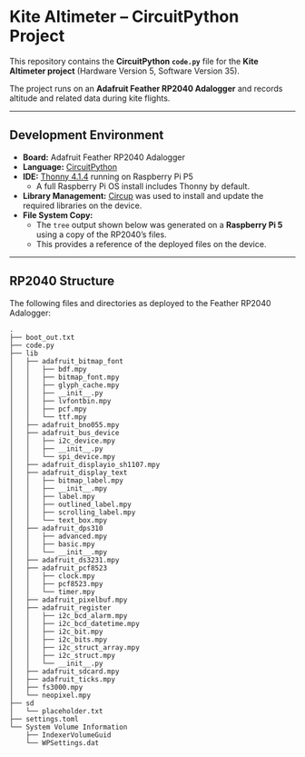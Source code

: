 # Kite Altimeter – CircuitPython Project  

This repository contains the **CircuitPython `code.py`** file for the **Kite Altimeter project** (Hardware Version 5, Software Version 35).  

The project runs on an **Adafruit Feather RP2040 Adalogger** and records altitude and related data during kite flights.  

---

## Development Environment  

- **Board:** Adafruit Feather RP2040 Adalogger  
- **Language:** [CircuitPython](https://circuitpython.org/)  
- **IDE:** [Thonny 4.1.4](https://thonny.org/) running on Raspberry Pi P5  
  - A full Raspberry Pi OS install includes Thonny by default.  
- **Library Management:** [Circup](https://github.com/adafruit/circup) was used to install and update the required libraries on the device.  
- **File System Copy:**  
  - The `tree` output shown below was generated on a **Raspberry Pi 5** using a copy of the RP2040’s files.  
  - This provides a reference of the deployed files on the device.  

---

## RP2040 Structure  

The following files and directories as deployed to the Feather RP2040 Adalogger:  

```text
.
├── boot_out.txt
├── code.py
├── lib
│   ├── adafruit_bitmap_font
│   │   ├── bdf.mpy
│   │   ├── bitmap_font.mpy
│   │   ├── glyph_cache.mpy
│   │   ├── __init__.py
│   │   ├── lvfontbin.mpy
│   │   ├── pcf.mpy
│   │   └── ttf.mpy
│   ├── adafruit_bno055.mpy
│   ├── adafruit_bus_device
│   │   ├── i2c_device.mpy
│   │   ├── __init__.py
│   │   └── spi_device.mpy
│   ├── adafruit_displayio_sh1107.mpy
│   ├── adafruit_display_text
│   │   ├── bitmap_label.mpy
│   │   ├── __init__.mpy
│   │   ├── label.mpy
│   │   ├── outlined_label.mpy
│   │   ├── scrolling_label.mpy
│   │   └── text_box.mpy
│   ├── adafruit_dps310
│   │   ├── advanced.mpy
│   │   ├── basic.mpy
│   │   └── __init__.mpy
│   ├── adafruit_ds3231.mpy
│   ├── adafruit_pcf8523
│   │   ├── clock.mpy
│   │   ├── pcf8523.mpy
│   │   └── timer.mpy
│   ├── adafruit_pixelbuf.mpy
│   ├── adafruit_register
│   │   ├── i2c_bcd_alarm.mpy
│   │   ├── i2c_bcd_datetime.mpy
│   │   ├── i2c_bit.mpy
│   │   ├── i2c_bits.mpy
│   │   ├── i2c_struct_array.mpy
│   │   ├── i2c_struct.mpy
│   │   └── __init__.py
│   ├── adafruit_sdcard.mpy
│   ├── adafruit_ticks.mpy
│   ├── fs3000.mpy
│   └── neopixel.mpy
├── sd
│   └── placeholder.txt
├── settings.toml
└── System Volume Information
    ├── IndexerVolumeGuid
    └── WPSettings.dat

```
